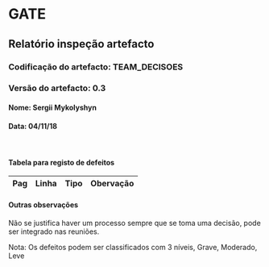 # GATE
## Relatório inspeção artefacto
### Codificação do artefacto: TEAM_DECISOES
### Versão do artefacto: 0.3
#### Nome: Sergii Mykolyshyn	
#### Data: 04/11/18

</br>

#### Tabela para registo de defeitos
|Pag|Linha|Tipo|Obervação
|:---:|:---:|:---:|---

#### Outras observações
Não se justifica haver um processo sempre que se toma uma decisão, pode ser integrado nas reuniões.
</br>

Nota: Os defeitos podem ser classificados com 3 níveis, Grave, Moderado, Leve